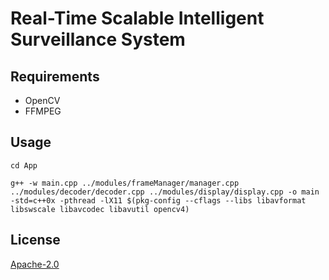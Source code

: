 # Real-Time Scalable Intelligent Surveillance System


## Requirements

- OpenCV
- FFMPEG


## Usage

```
cd App
```
```
g++ -w main.cpp ../modules/frameManager/manager.cpp ../modules/decoder/decoder.cpp ../modules/display/display.cpp -o main -std=c++0x -pthread -lX11 $(pkg-config --cflags --libs libavformat libswscale libavcodec libavutil opencv4)
```



## License
[Apache-2.0](https://choosealicense.com/licenses/apache-2.0/)
